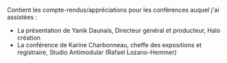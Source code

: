 Contient les compte-rendus/appréciations pour les conférences auquel j'ai assistées :

- La présentation de Yanik Daunais, Directeur général et producteur, Halo création
- La conférence de Karine Charbonneau, cheffe des expositions et registraire, Studio Antimodular (Rafael Lozano-Hemmer)
